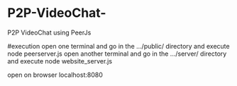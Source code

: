 # P2P-VideoChat-
P2P VideoChat using PeerJs


#execution 
open one terminal and go in the .../public/ directory and execute 
node peerserver.js 
open another terminal and go in the .../server/ directory and execute 
node website_server.js  

open on browser 
localhost:8080 
